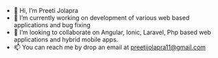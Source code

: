 - 👋 Hi, I’m Preeti Jolapra
- 🌱 I’m currently working on development of various web based applications and bug fixing
- 💞️ I’m looking to collaborate on Angular, Ionic, Laravel, Php based web applications and hybrid mobile apps.
- 📫 You can reach me by drop an email at preetijolapra11@gmail.com 

<!---
preetijolapra11/preetijolapra11 is a ✨ special ✨ repository because its `README.md` (this file) appears on your GitHub profile.
You can click the Preview link to take a look at your changes.
--->
